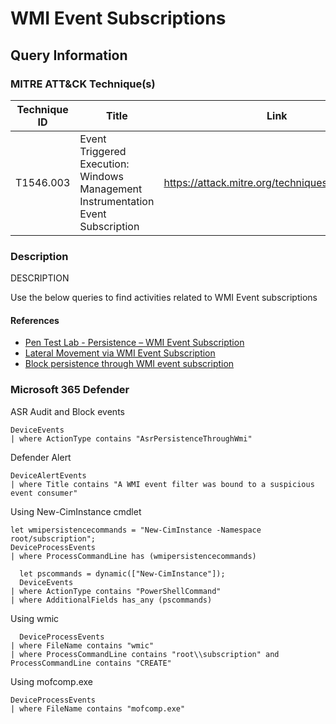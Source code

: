 # WMI Event Subscriptions

## Query Information

### MITRE ATT&CK Technique(s)

| Technique ID | Title    | Link    |
| ---  | --- | --- |
| T1546.003 | Event Triggered Execution: Windows Management Instrumentation Event Subscription | https://attack.mitre.org/techniques/T1546/003/ |

### Description

DESCRIPTION

Use the below queries to find activities related to WMI Event subscriptions

#### References

- [Pen Test Lab - Persistence – WMI Event Subscription](https://pentestlab.blog/2020/01/21/persistence-wmi-event-subscription/)
- [Lateral Movement via WMI Event Subscription](https://www.ired.team/offensive-security/lateral-movement/lateral-movement-via-wmi-events)
- [Block persistence through WMI event subscription](https://learn.microsoft.com/en-us/microsoft-365/security/defender-endpoint/attack-surface-reduction-rules-reference?view=o365-worldwide#block-persistence-through-wmi-event-subscription)

### Microsoft 365 Defender

  ASR Audit and Block events

```kql
DeviceEvents 
| where ActionType contains "AsrPersistenceThroughWmi"
```

Defender Alert

```kql
DeviceAlertEvents
| where Title contains "A WMI event filter was bound to a suspicious event consumer"
```

Using New-CimInstance cmdlet

```kql
let wmipersistencecommands = "New-CimInstance -Namespace root/subscription";
DeviceProcessEvents
| where ProcessCommandLine has (wmipersistencecommands)
```

```kql
  let pscommands = dynamic(["New-CimInstance"]);
  DeviceEvents
| where ActionType contains "PowerShellCommand"
| where AdditionalFields has_any (pscommands)
```

Using wmic

```kql
  DeviceProcessEvents
| where FileName contains "wmic"
| where ProcessCommandLine contains "root\\subscription" and ProcessCommandLine contains "CREATE"
```

Using mofcomp.exe

```kql
DeviceProcessEvents
| where FileName contains "mofcomp.exe"
```

